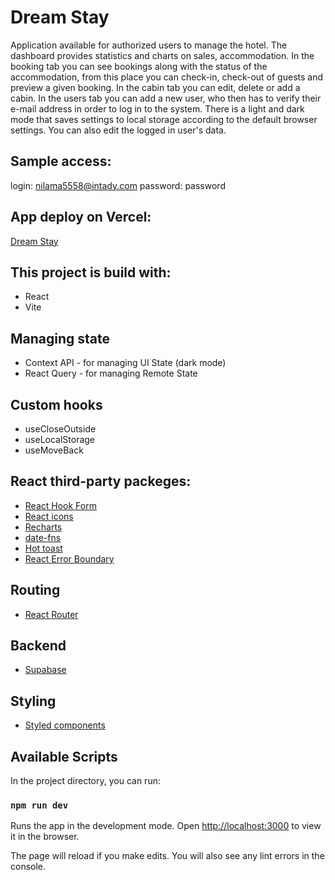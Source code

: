 # Dream Stay

Application available for authorized users to manage the hotel. The dashboard provides statistics and charts on sales, accommodation. In the booking tab you can see bookings along with the status of the accommodation, from this place you can check-in, check-out of guests and preview a given booking. In the cabin tab you can edit, delete or add a cabin. In the users tab you can add a new user, who then has to verify their e-mail address in order to log in to the system. There is a light and dark mode that saves settings to local storage according to the default browser settings. You can also edit the logged in user's data.

## Sample access:

login: nilama5558@intady.com
password: password

## App deploy on Vercel:

[Dream Stay](https://dream-stay-chi.vercel.app/login)

## This project is build with:

- React
- Vite

## Managing state

- Context API - for managing UI State (dark mode)
- React Query - for managing Remote State

## Custom hooks

- useCloseOutside
- useLocalStorage
- useMoveBack

## React third-party packeges:

- [React Hook Form](https://react-hook-form.com/)
- [React icons](https://react-icons.github.io/react-icons/)
- [Recharts](https://recharts.org/en-US/)
- [date-fns](https://date-fns.org/)
- [Hot toast](https://react-hot-toast.com/)
- [React Error Boundary](https://www.npmjs.com/package/react-error-boundary)

## Routing

- [React Router](https://reactrouter.com/)

## Backend

- [Supabase](https://supabase.com/)

## Styling

- [Styled components](https://styled-components.com/)

## Available Scripts

In the project directory, you can run:

### `npm run dev`

Runs the app in the development mode.
Open [http://localhost:3000](http://localhost:3000) to view it in the browser.

The page will reload if you make edits.
You will also see any lint errors in the console.
